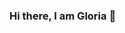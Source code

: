 ### Hi there, I am Gloria 👋

<!--
**gloriadiasm/gloriadiasm** is a ✨ _special_ ✨ repository because its `README.md` (this file) appears on your GitHub profile.

Here are some ideas to get you started:

- 💼 I’m currently working on Zup Innovation
- 💻 I’m currently studying Computer Science
- 🌎 Here you can find me:
- ✨ Instagram: https://www.instagram.com/coneyislands.queen/
- 🚀  Linkedin: 
-->

